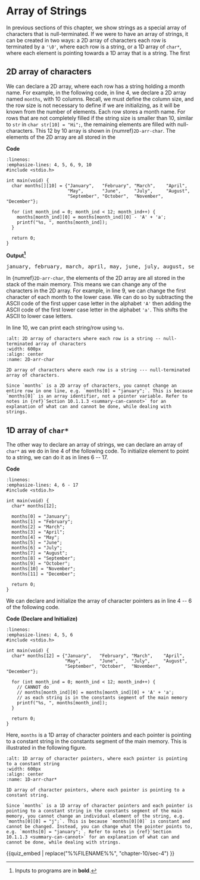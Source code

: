 # Array of Strings

In previous sections of this chapter, we show strings as a special array of characters that is null-terminated. If we were to have an array of strings, it can be created in two ways: a 2D array of characters each row is terminated by a `'\0'`, where each row is a string, or a 1D array of `char*`, where each element is pointing towards a 1D array that is a string. The first

## 2D array of characters

We can declare a 2D array, where each row has a string holding a month name. For example, in the following code, in line 4, we declare a 2D array named `months`, with $10$ columns. Recall, we must define the column size, and the row size is not necessary to define if we are initializing, as it will be known from the number of elements. Each row stores a month name. For rows that are not completely filled if the string size is smaller than 10, similar to `str` in `char str[10] = "Hi";`, the remaining elements are filled with null-characters. This $12$ by $10$ array is shown in {numref}`2D-arr-char`. The elements of the 2D array are all stored in the 

**Code**
```{code-block} c
:linenos:
:emphasize-lines: 4, 5, 6, 9, 10
#include <stdio.h>

int main(void) {
  char months[][10] = {"January",   "February", "March",    "April",
                       "May",       "June",     "July",     "August",
                       "September", "October",  "November", "December"};

  for (int month_ind = 0; month_ind < 12; month_ind++) {
    months[month_ind][0] = months[month_ind][0] - 'A' + 'a';
    printf("%s, ", months[month_ind]);
  }

  return 0;
}
```

**Output[^1]**
<pre>
january, february, march, april, may, june, july, august, september, october, november, december, 
</pre>

In {numref}`2D-arr-char`, the elements of the 2D array are all stored in the stack of the main memory. This means we can change any of the characters in the 2D array. For example, in line $9$, we can change the first character of each month to the lower case. We can do so by subtracting the ASCII code of the first upper case letter in the alphabet `'A'` then adding the ASCII code of the first lower case letter in the alphabet `'a'`. This shifts the ASCII to lower case letters.

In line $10$, we can print each string/row using `%s`.

```{figure} ./images/2D-arr-char.png
:alt: 2D array of characters where each row is a string -- null-terminated array of characters 
:width: 600px
:align: center
:name: 2D-arr-char

2D array of characters where each row is a string --- null-terminated array of characters.
```

```{note}
Since `months` is a 2D array of characters, you cannot change an entire row in one line, e.g. `months[0] = "january";`. This is because `months[0]` is an array identifier, not a pointer variable. Refer to notes in {ref}`Section 10.1.1.3 <summary-can-cannot>` for an explanation of what can and cannot be done, while dealing with strings.
```

## 1D array of `char*`

The other way to declare an array of strings, we can declare an array of `char*` as we do in line $4$ of the following code. To initialize element to point to a string, we can do it as in lines $6$ -- $17$. 

**Code**
```{code-block} c
:linenos:
:emphasize-lines: 4, 6 - 17
#include <stdio.h>

int main(void) {
  char* months[12];

  months[0] = "January";
  months[1] = "February";
  months[2] = "March";
  months[3] = "April";
  months[4] = "May";
  months[5] = "June";
  months[6] = "July";
  months[7] = "August";
  months[8] = "September";
  months[9] = "October";
  months[10] = "November";
  months[11] = "December";

  return 0;
}
```

We can declare and initialize the array of character pointers as in line $4$ -- $6$ of the following code. 

**Code (Declare and Initialize)**
```{code-block} c
:linenos:
:emphasize-lines: 4, 5, 6
#include <stdio.h>

int main(void) {
  char* months[12] = {"January",   "February", "March",    "April",
                      "May",       "June",     "July",     "August",
                      "September", "October",  "November", "December"};

  for (int month_ind = 0; month_ind < 12; month_ind++) {
    // CANNOT do
    // months[month_ind][0] = months[month_ind][0] + 'A' + 'a';
    // as each string is in the constants segment of the main memory
    printf("%s, ", months[month_ind]);
  }

  return 0;
}
```


Here, `months` is a 1D array of character pointers and each pointer is pointing to a constant string in the constants segment of the main memory. This is illustrated in the following figure.

```{figure} ./images/1D-arr-char*.png
:alt: 1D array of character pointers, where each pointer is pointing to a constant string
:width: 600px
:align: center
:name: 1D-arr-char*

1D array of character pointers, where each pointer is pointing to a constant string.
```

```{note}
Since `months` is a 1D array of character pointers and each pointer is pointing to a constant string in the constants segment of the main memory, you cannot change an individual element of the string, e.g. `months[0][0] = "j";`. This is because `months[0][0]` is constant and cannot be changed. Instead, you can change what the pointer points to, e.g. `months[0] = "january";`. Refer to notes in {ref}`Section 10.1.1.3 <summary-can-cannot>` for an explanation of what can and cannot be done, while dealing with strings.
```

[^1]: Inputs to programs are in **bold**.

{{quiz_embed | replace("%%FILENAME%%", "chapter-10/sec-4") }}